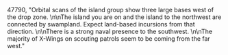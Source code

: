 ﻿47790, "Orbital scans of the island group show three large bases west of the drop zone. \n\nThe island you are on and the island to the northwest are connected by swampland. Expect land-based incursions from that direction. \n\nThere is a strong naval presence to the southwest. \n\nThe majority of X-Wings on scouting patrols seem to be coming from the far west."
